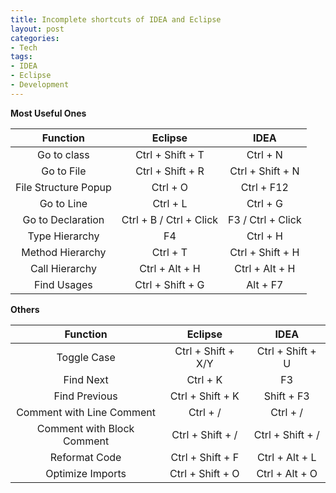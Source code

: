 ```yaml
---
title: Incomplete shortcuts of IDEA and Eclipse
layout: post
categories:
- Tech
tags:
- IDEA
- Eclipse
- Development
---
```


**Most Useful Ones**

Function | Eclipse | IDEA
:----:|:----:|:----:
Go to class | Ctrl + Shift + T | Ctrl + N
Go to File | Ctrl + Shift + R | Ctrl + Shift + N
File Structure Popup | Ctrl + O | Ctrl + F12 
Go to Line | Ctrl + L | Ctrl + G
Go to Declaration | Ctrl + B / Ctrl + Click | F3 / Ctrl + Click
Type Hierarchy | F4 | Ctrl + H
Method Hierarchy | Ctrl + T | Ctrl + Shift + H
Call Hierarchy | Ctrl + Alt + H | Ctrl + Alt + H
Find Usages | Ctrl + Shift + G | Alt + F7

**Others**

Function | Eclipse | IDEA
:----:|:----:|:----:
Toggle Case | Ctrl + Shift + X/Y | Ctrl + Shift + U
Find Next | Ctrl + K | F3 
Find Previous | Ctrl + Shift + K | Shift + F3
Comment with Line Comment | Ctrl + / | Ctrl + / 
Comment with Block Comment | Ctrl + Shift + / | Ctrl + Shift + /
Reformat Code | Ctrl + Shift + F | Ctrl + Alt + L
Optimize Imports | Ctrl + Shift + O | Ctrl + Alt + O




